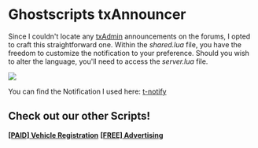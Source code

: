 # Ghostscripts txAnnouncer

Since I couldn't locate any [txAdmin](https://txadm.in) announcements on the forums, I opted to craft this straightforward one. Within the *shared.lua* file, you have the freedom to customize the notification to your preference. Should you wish to alter the language, you'll need to access the *server.lua* file.

![](https://i.imgur.com/1UmCafR.png)

You can find the Notification I used here: [t-notify](https://github.com/TasoOneAsia/t-notify)

## Check out our other Scripts!
**[[PAID] Vehicle Registration](https://forum.cfx.re/t/release-paid-vehicle-registration/3889915)**
**[[FREE] Advertising](https://forum.cfx.re/t/release-free-advertising-script/3876142)**
